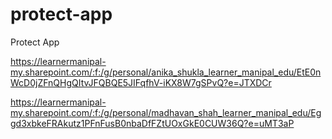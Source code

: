 # protect-app
Protect App

https://learnermanipal-my.sharepoint.com/:f:/g/personal/anika_shukla_learner_manipal_edu/EtE0nWcD0jZFnQHgQItvJFQBQE5JIFqfhV-iKX8W7gSPvQ?e=JTXDCr

https://learnermanipal-my.sharepoint.com/:f:/g/personal/madhavan_shah_learner_manipal_edu/Eggd3xbkeFRAkutz1PFnFusB0nbaDfFZtUOxGkE0CUW36Q?e=uMT3aP
